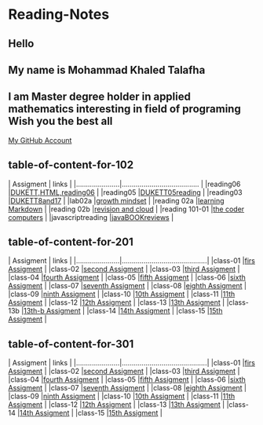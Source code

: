 # Reading-Notes

## Hello

## My name is Mohammad Khaled Talafha

## I am Master degree holder in applied mathematics interesting in field of programing Wish you the best all

[My GitHub Account](https://github.com/Talafhamohammad)

## table-of-content-for-102

| Assigment            |   links                                   |
|......................|.......................................    |
|reading06             |[DUKETT,HTML,reading06](102/reading06)     |
|reading05             |[DUKETT05reading](102reading05)            |
|reading03             |[DUKETT8and17](102/reading03)              |
|lab02a                |[growth mindset](102/lab02a)               |
|reading 02a           |[learning Markdown](102/reading02a)        |
|reading 02b           |[revision and cloud](102/reading02b)       |
|reading 101-01        |[the coder computers](102/reading101-01)   |
|javascriptreading     |[javaBOOKreviews](102/javascriptreading)   |

## table-of-content-for-201

| Assigment            |   links                                   |
|......................|...........................................|
|class-01              |[firs Assigment](201/class-01)             |
|class-02              |[second Assigment](201/class-02)           |
|class-03              |[third Assigment](201/class-03)            |
|class-04              |[fourth Assigment](201/class-04)           |
|class-05              |[fifth  Assigment](201/class-05)           |
|class-06              |[sixth Assigment](201/class-06)            |
|class-07              |[seventh Assigment](201/class-07)          |
|class-08              |[eighth Assigment](201/class-08)           |
|class-09              |[ninth Assigment](201/class-09)            |
|class-10              |[10th  Assigment](201/class-10)            |
|class-11              |[11th Assigment](201/class-11)             |
|class-12              |[12th Assigment](201/class-12)             |
|class-13              |[13th Assigment](201/class-13)             |
|class-13b             |[13th-b  Assigment](201/class-13b)         |
|class-14              |[14th  Assigment](201/class-14)            |
|class-15              |[15th  Assigment](201/class-15)            |

## table-of-content-for-301

| Assigment            |   links                                   |
|......................|...........................................|
|class-01              |[firs Assigment](301/class-01)             |
|class-02              |[second Assigment](301/class-02)           |
|class-03              |[third Assigment](301/class-03)            |
|class-04              |[fourth Assigment](301/class-04)           |
|class-05              |[fifth  Assigment](301/class-05)           |
|class-06              |[sixth Assigment](301/class-06)            |
|class-07              |[seventh Assigment](301/class-07)          |
|class-08              |[eighth Assigment](301/class-08)           |
|class-09              |[ninth Assigment](301/class-09)            |
|class-10              |[10th  Assigment](301/class-10)            |
|class-11              |[11th Assigment](301/class-11)             |
|class-12              |[12th Assigment](301/class-12)             |
|class-13              |[13th Assigment](301/class-13)             |
|class-14              |[14th  Assigment](301/class-14)            |
|class-15              |[15th  Assigment](301/class-15)            |

